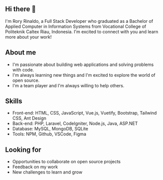 ## Hi there 👋

I'm Rory Rinaldo, a Full Stack Developer who graduated as a Bachelor of Applied Computer in Information Systems from Vocational College of Politeknik Caltex Riau, Indonesia. I'm excited to connect with you and learn more about your work! 

**About me**
---
* I'm passionate about building web applications and solving problems with code.
* I'm always learning new things and I'm excited to explore the world of open source.
* I'm a team player and I'm always willing to help others.

**Skills**
----
* Front-end: HTML, CSS, JavaScript, Vue.js, Vuetify, Bootstrap, Tailwind CSS, Ant Design
* Back-end: PHP, Laravel, CodeIgniter, Node.js, Java, ASP.NET
* Database: MySQL, MongoDB, SQLite
* Tools: NPM, Github, VSCode, Figma

**Looking for**
---
* Opportunities to collaborate on open source projects
* Feedback on my work
* New challenges to learn and grow


